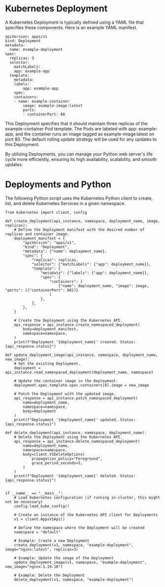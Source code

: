 # Kubernetes Deployment

A Kubernetes Deployment is typically defined using a YAML file that specifies these components. Here is an example YAML manifest.

```
apiVersion: apps/v1
kind: Deployment
metadata:
  name: example-deployment
spec:
  replicas: 3
  selector:
	matchLabels:
  	app: example-app
  template:
	metadata:
  	labels:
    	app: example-app
	spec:
  	containers:
  	- name: example-container
    	image: example-image:latest
    	ports:
    	- containerPort: 80
```

This Deployment specifies that it should maintain three replicas of the example-container Pod template. The Pods are labeled with app: example-app, and the container runs an image tagged as example-image:latest on port 80. The default rolling update strategy will be used for any updates to this Deployment. 

By utilizing Deployments, you can manage your Python web server's life cycle more efficiently, ensuring its high availability, scalability, and smooth updates. 

# Deployments and Python

The following Python script uses the Kubernetes Python client to create, list, and delete Kubernetes Services in a given namespace.

```
from kubernetes import client, config

def create_deployment(api_instance, namespace, deployment_name, image, replicas):
	# Define the Deployment manifest with the desired number of replicas and container image.
	deployment_manifest = {
    	"apiVersion": "apps/v1",
    	"kind": "Deployment",
    	"metadata": {"name": deployment_name},
    	"spec": {
        	"replicas": replicas,
        	"selector": {"matchLabels": {"app": deployment_name}},
        	"template": {
            	"metadata": {"labels": {"app": deployment_name}},
            	"spec": {
                	"containers": [
                    	{"name": deployment_name, "image": image, "ports": [{"containerPort": 80}]}
                	]
            	},
        	},
    	},
	}

	# Create the Deployment using the Kubernetes API.
	api_response = api_instance.create_namespaced_deployment(
    	body=deployment_manifest,
    	namespace=namespace,
	)
	print(f"Deployment '{deployment_name}' created. Status: {api_response.status}")

def update_deployment_image(api_instance, namespace, deployment_name, new_image):
	# Get the existing Deployment.
	deployment = api_instance.read_namespaced_deployment(deployment_name, namespace)

	# Update the container image in the Deployment.
	deployment.spec.template.spec.containers[0].image = new_image

	# Patch the Deployment with the updated image.
	api_response = api_instance.patch_namespaced_deployment(
    	name=deployment_name,
    	namespace=namespace,
    	body=deployment
	)
	print(f"Deployment '{deployment_name}' updated. Status: {api_response.status}")

def delete_deployment(api_instance, namespace, deployment_name):
	# Delete the Deployment using the Kubernetes API.
	api_response = api_instance.delete_namespaced_deployment(
    	name=deployment_name,
    	namespace=namespace,
    	body=client.V1DeleteOptions(
        	propagation_policy="Foreground",
        	grace_period_seconds=5,
    	)
	)
	print(f"Deployment '{deployment_name}' deleted. Status: {api_response.status}")


if __name__ == "__main__":
	# Load Kubernetes configuration (if running in-cluster, this might not be necessary)
	config.load_kube_config()

	# Create an instance of the Kubernetes API client for Deployments
	v1 = client.AppsV1Api()

	# Define the namespace where the Deployment will be created
	namespace = "default"

	# Example: Create a new Deployment
	create_deployment(v1, namespace, "example-deployment", image="nginx:latest", replicas=3)

	# Example: Update the image of the Deployment
	update_deployment_image(v1, namespace, "example-deployment", new_image="nginx:1.19.10")

	# Example: Delete the Deployment
	delete_deployment(v1, namespace, "example-deployment")
```
